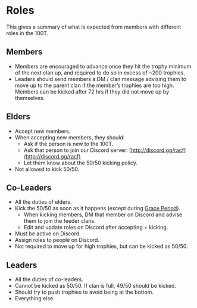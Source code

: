 # Roles

This gives a summary of what is expected from members with different roles in the 100T.

## Members

* Members are encouraged to advance once they hit the trophy minimum of the next clan up, and required to do so in excess of \~200 trophies.
* Leaders should send members a DM / clan message advising them to move up to the parent clan if the member’s trophies are too high. Members can be kicked after 72 hrs if they did not move up by themselves.

## Elders

* Accept new members.
* When accepting new members, they should:
  * Ask if the person is new to the 100T.
  * Ask that person to join our Discord server: [http://discord.gg/racf](http://discord.gg/racf)
  * Let them know about the 50/50 kicking policy.
* Not allowed to kick 50/50.

## Co-Leaders

* All the duties of elders.
* Kick the 50/50 as soon as it happens (except during [Grace Period](https://app.nuclino.com/t/b/b0aae9db-c454-471a-92b1-2a7d37e86be3)).
  * When kicking members, DM that member on Discord and advise them to join the feeder clans.
  * Edit and update roles on Discord after accepting + kicking.
* Must be active on Discord.
* Assign roles to people on Discord.
* Not required to move up for high trophies, but can be kicked as 50/50.

## Leaders

* All the duties of co-leaders.
* Cannot be kicked as 50/50. If clan is full, 49/50 should be kicked.
* Should try to push trophies to avoid being at the bottom.
* Everything else.

